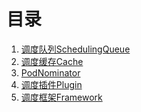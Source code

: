 <!--
 * @Author: jinde.zgm
 * @Date: 2021-02-27 10:15:21
 * @Description: kube-scheduler源码解析
-->

# 目录

1. [调度队列SchedulingQueue](./SchedulingQueue.md)
2. [调度缓存Cache](./Cache.md)
3. [PodNominator](./PodNominator.md)
4. [调度插件Plugin](./Plugin.md)
5. [调度框架Framework](./Framework.md)
